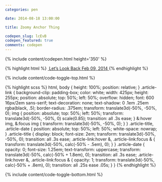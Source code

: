 ```yaml
---
categories: pen

date: 2014-08-18 13:00:00

title: Zoomy Anchor Thing

codepen_slug: lcEvB
codepen_featured: true
comments: codepen
---
```



{% include content/codepen.html height='350' %}

{% highlight html %}
<a href="#" class="article-link">
    <img src="/images/banners/lets-look-back_mobile.png" alt="">
    <span class="article-title">Let’s Look Back</span>
    <time class="article-date" datetime="2014-02-09T02:19:00+00:00">Feb 09, 2014</time>
</a>
{% endhighlight %}

{% include content/code-toggle-top.html %}

{% highlight scss %}
html,
body {
    height: 100%;
    position: relative;
}
.article-link {
    background-clip: padding-box;
    color: white;
    width: 425px;
    height: 255px;
    position: absolute;
    top: 50%;
    left: 50%;
    overflow: hidden;
    font: 600 16px/2em sans-serif;
    text-decoration: none;
    text-shadow: 0 .1em .25em rgba(black, .5);
    border-radius: .375em;
    transform: translate3d(-50%, -50%, 0);
    img {
        position: absolute;
        top: 50%;
        left: 50%;
        transform: translate3d(-50%, -50%, 0) scale(0.85);
        transition: all .3s ease;
    }
    &:hover img,
    &:focus img {
        transform: translate3d(-50%, -50%, 0);
    }
}
.article-title,
.article-date {
    position: absolute;
    top: 50%;
    left: 50%;
    white-space: nowrap;
}
.article-title {
    display: block;
    font-size: 2em;
    transform: translate3d(-50%, -50%, 0);
    transition: all .3s ease;
    .article-link:hover &,
    .article-link:focus & {
        transform: translate3d(-50%, calc(-50% - .5em), 0);
    }
}
.article-date {
    opacity: 0;
    font-size: 1.25em;
    text-transform: uppercase;
    transform: translate3d(-50%, calc(-50% + 1.8em), 0);
    transition: all .3s ease;
    .article-link:hover &,
    .article-link:focus & {
        opacity: 1;
        transform: translate3d(-50%, calc(-50% + .8em), 0);
        transition: all .25s ease .05s;
    }
}
{% endhighlight %}

{% include content/code-toggle-bottom.html %}
